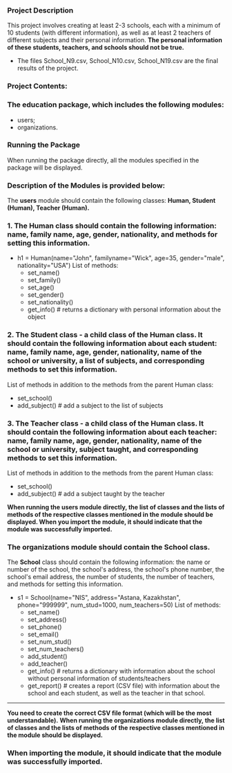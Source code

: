 ### Project Description
This project involves creating at least 2-3 schools, each with a minimum of 10 students (with different information), as well as at least 2 teachers of different subjects and their personal information. **The personal information of these students, teachers, and schools should not be true.**
   - The files School_N9.csv, School_N10.csv, School_N19.csv are the final results of the project.
### Project Contents:

### The **education** package, which includes the following modules:
  - users;
  - organizations.

### Running the Package
When running the package directly, all the modules specified in the package will be displayed.

### Description of the Modules is provided below:
The **users** module should contain the following classes: **Human, Student (Human), Teacher (Human).**

### 1. The **Human** class should contain the following information: name, family name, age, gender, nationality, and methods for setting this information.
  - h1 = Human(name="John", familyname="Wick", age=35, gender="male", nationality="USA")
List of methods:
    - set_name()
    - set_family()
    - set_age()
    - set_gender()
    - set_nationality()
    - get_info() # returns a dictionary with personal information about the object

### 2. The **Student** class - a child class of the Human class. It should contain the following information about each student: name, family name, age, gender, nationality, name of the school or university, a list of subjects, and corresponding methods to set this information.
List of methods in addition to the methods from the parent Human class:
  - set_school()
  - add_subject() # add a subject to the list of subjects

### 3. The **Teacher** class - a child class of the Human class. It should contain the following information about each teacher: name, family name, age, gender, nationality, name of the school or university, subject taught, and corresponding methods to set this information.
List of methods in addition to the methods from the parent Human class:
  - set_school()
  - add_subject() # add a subject taught by the teacher

**When running the users module directly, the list of classes and the lists of methods of the respective classes mentioned in the module should be displayed.
When you import the module, it should indicate that the module was successfully imported.**

### The **organizations** module should contain the **School** class.

The **School** class should contain the following information: the name or number of the school, the school's address, the school's phone number, the school's email address, the number of students, the number of teachers, and methods for setting this information.
- s1 = School(name="NIS", address="Astana, Kazakhstan", phone="999999", num_stud=1000, num_teachers=50)
List of methods:
  - set_name()
  - set_address()
  - set_phone()
  - set_email()
  - set_num_stud()
  - set_num_teachers()
  - add_student()
  - add_teacher()
  - get_info() # returns a dictionary with information about the school without personal information of students/teachers
  - get_report() # creates a report (CSV file) with information about the school and each student, as well as the teacher in that school.
---
**You need to create the correct CSV file format (which will be the most understandable).**
**When running the organizations module directly, the list of classes and the lists of methods of the respective classes mentioned in the module should be displayed.**
### When importing the module, it should indicate that the module was successfully imported.
